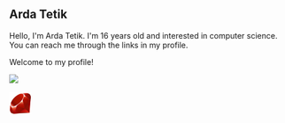 ## Arda Tetik

Hello, I'm Arda Tetik. I'm 16 years old and interested in computer science.
You can reach me through the links in my profile.

Welcome to my profile!

![](https://komarev.com/ghpvc/?username=ardatetikbey)

<p align="left"><a href="https://www.ruby-lang.org/en/" target="_blank" rel="noreferrer"> <img src="https://raw.githubusercontent.com/devicons/devicon/master/icons/ruby/ruby-original.svg" alt="ruby" width="40" height="40"/> </a> </p>
